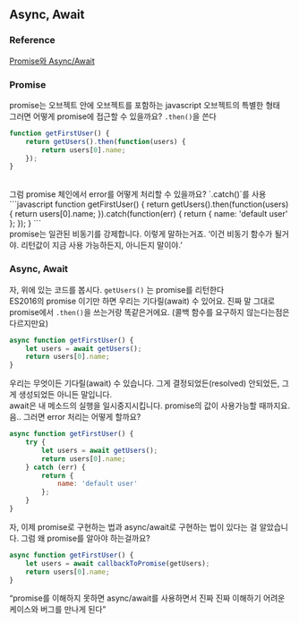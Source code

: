 ## Async, Await

### Reference
[Promise와 Async/Await](https://medium.com/@kiwanjung/%EB%B2%88%EC%97%AD-async-await-%EB%A5%BC-%EC%82%AC%EC%9A%A9%ED%95%98%EA%B8%B0-%EC%A0%84%EC%97%90-promise%EB%A5%BC-%EC%9D%B4%ED%95%B4%ED%95%98%EA%B8%B0-955dbac2c4a4)

### Promise
promise는 오브젝트 안에 오브젝트를 포함하는 javascript 오브젝트의 특별한 형태<br/>
그러면 어떻게 promise에 접근할 수 있을까요? `.then()`을 쓴다<br/>
```javascript
function getFirstUser() {
    return getUsers().then(function(users) {
        return users[0].name;
    });
}
```
<br/>
그럼 promise 체인에서 error를 어떻게 처리할 수 있을까요? `.catch()`를 사용
<br/>
```javascript
function getFirstUser() {
    return getUsers().then(function(users) {
        return users[0].name;
    }).catch(function(err) {
        return {
          name: 'default user'
        };
    });
}
```
<br/>
promise는 일관된 비동기를 강제합니다. 이렇게 말하는거죠. ‘이건 비동기 함수가 될거야. 리턴값이 지금 사용 가능하든지, 아니든지 말이야.’
<br/>

### Async, Await
자, 위에 있는 코드를 봅시다. `getUsers()` 는 promise를 리턴한다 <br/>
ES2016의 promise 이기만 하면 우리는 기다릴(await) 수 있어요. 진짜 말 그대로 promise에서 `.then()`을 쓰는거랑 똑같은거에요. (콜백 함수를 요구하지 않는다는점은 다르지만요)<br/>
```javascript
async function getFirstUser() {
    let users = await getUsers();
    return users[0].name;
}
```
우리는 무엇이든 기다릴(await) 수 있습니다. 그게 결정되었든(resolved) 안되었든, 그게 생성되었든 아니든 말입니다.<br/>
await은 내 메소드의 실행을 일시중지시킵니다. promise의 값이 사용가능할 때까지요.
<br/>
음.. 그러면 error 처리는 어떻게 할까요?
```javascript
async function getFirstUser() {
    try {
        let users = await getUsers();
        return users[0].name;
    } catch (err) {
        return {
            name: 'default user'
        };
    }
}
```
자, 이제 promise로 구현하는 법과 async/await로 구현하는 법이 있다는 걸 알았습니다. 그럼 왜 promise를 알아야 하는걸까요?<br/>

```javascript
async function getFirstUser() {
    let users = await callbackToPromise(getUsers);
    return users[0].name;
}
```
“promise를 이해하지 못하면 async/await를 사용하면서 진짜 진짜 이해하기 어려운 케이스와 버그를 만나게 된다”

